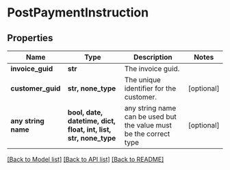 # PostPaymentInstruction


## Properties
Name | Type | Description | Notes
------------ | ------------- | ------------- | -------------
**invoice_guid** | **str** | The invoice guid. | 
**customer_guid** | **str, none_type** | The unique identifier for the customer. | [optional] 
**any string name** | **bool, date, datetime, dict, float, int, list, str, none_type** | any string name can be used but the value must be the correct type | [optional]

[[Back to Model list]](../README.md#documentation-for-models) [[Back to API list]](../README.md#documentation-for-api-endpoints) [[Back to README]](../README.md)


